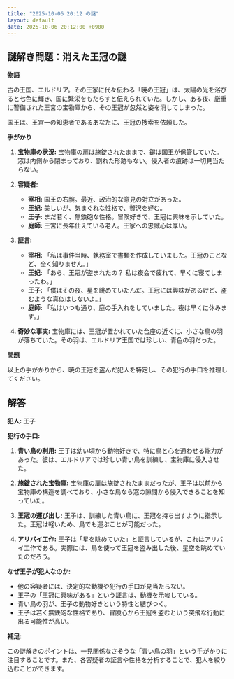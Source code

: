 ```yaml
---
title: "2025-10-06 20:12 の謎"
layout: default
date: 2025-10-06 20:12:00 +0900
---
```

## 謎解き問題：消えた王冠の謎

**物語**

古の王国、エルドリア。その王家に代々伝わる「暁の王冠」は、太陽の光を浴びると七色に輝き、国に繁栄をもたらすと伝えられていた。しかし、ある夜、厳重に警備された王宮の宝物庫から、その王冠が忽然と姿を消してしまった。

国王は、王宮一の知恵者であるあなたに、王冠の捜索を依頼した。

**手がかり**

1.  **宝物庫の状況:** 宝物庫の扉は施錠されたままで、鍵は国王が保管していた。窓は内側から閉まっており、割れた形跡もない。侵入者の痕跡は一切見当たらない。

2.  **容疑者:**
    *   **宰相:** 国王の右腕。最近、政治的な意見の対立があった。
    *   **王妃:** 美しいが、気まぐれな性格で、贅沢を好む。
    *   **王子:** まだ若く、無鉄砲な性格。冒険好きで、王冠に興味を示していた。
    *   **庭師:** 王宮に長年仕えている老人。王家への忠誠心は厚い。

3.  **証言:**
    *   **宰相:** 「私は事件当時、執務室で書類を作成していました。王冠のことなど、全く知りません。」
    *   **王妃:** 「あら、王冠が盗まれたの？ 私は夜会で疲れて、早くに寝てしまったわ。」
    *   **王子:** 「僕はその夜、星を眺めていたんだ。王冠には興味があるけど、盗むような真似はしないよ。」
    *   **庭師:** 「私はいつも通り、庭の手入れをしていました。夜は早くに休みます。」

4.  **奇妙な事実:** 宝物庫には、王冠が置かれていた台座の近くに、小さな鳥の羽が落ちていた。その羽は、エルドリア王国では珍しい、青色の羽だった。

**問題**

以上の手がかりから、暁の王冠を盗んだ犯人を特定し、その犯行の手口を推理してください。

## 解答

**犯人:** 王子

**犯行の手口:**

1.  **青い鳥の利用:** 王子は幼い頃から動物好きで、特に鳥と心を通わせる能力があった。彼は、エルドリアでは珍しい青い鳥を訓練し、宝物庫に侵入させた。

2.  **施錠された宝物庫:** 宝物庫の扉は施錠されたままだったが、王子は以前から宝物庫の構造を調べており、小さな鳥なら窓の隙間から侵入できることを知っていた。

3.  **王冠の運び出し:** 王子は、訓練した青い鳥に、王冠を持ち出すように指示した。王冠は軽いため、鳥でも運ぶことが可能だった。

4.  **アリバイ工作:** 王子は「星を眺めていた」と証言しているが、これはアリバイ工作である。実際には、鳥を使って王冠を盗み出した後、星空を眺めていたのだろう。

**なぜ王子が犯人なのか:**

*   他の容疑者には、決定的な動機や犯行の手口が見当たらない。
*   王子の「王冠に興味がある」という証言は、動機を示唆している。
*   青い鳥の羽が、王子の動物好きという特性と結びつく。
*   王子は若く無鉄砲な性格であり、冒険心から王冠を盗むという突飛な行動に出る可能性が高い。

**補足:**

この謎解きのポイントは、一見関係なさそうな「青い鳥の羽」という手がかりに注目することです。また、各容疑者の証言や性格を分析することで、犯人を絞り込むことができます。

